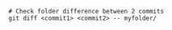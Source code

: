 <link rel="stylesheet" type="text/css" href="styles.css">

``` shell
# Check folder difference between 2 commits
git diff <commit1> <commit2> -- myfolder/

```